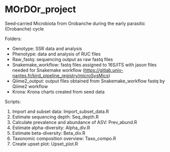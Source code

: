 # MOrDOr_project
Seed­‐carried Microbiota from Orobanche during the early parasitic (Orobanche) cycle

Folders:
- Genotype: SSR data and analysis
- Phenotype: data and analysis of RUC files
- Raw_fastq: sequencing output as raw fastq files
- Snakemake_workflow: fastq files assigned to 16S/ITS with jason files needed for Snakemake workflow (https://gitlab.univ-nantes.fr/bird_pipeline_registry/microSysMics)
- Qiime2_output: output files obtained from Snakemake_workflow fastq by Qiime2 workflow 
- Krona: Krona charts created from seed data

Scripts:
1. Import and subset data: Import_subset_data.R
2. Estimate sequencing depth: Seq_depth.R
3. Calculate prevalence and abundance of ASV: Prev_abund.R
4. Estimate alpha-diversity: Alpha_div.R
5. Estimate beta-diversity: Beta_div.R
6. Taxonomic composition overview: Taxo_compo.R
7. Create upset plot: Upset_plot.R
